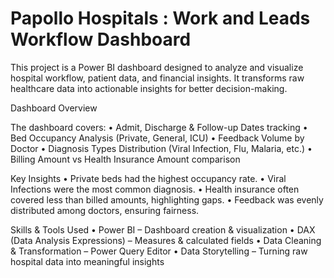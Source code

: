 # Papollo Hospitals : Work and Leads Workflow Dashboard

This project is a Power BI dashboard designed to analyze and visualize hospital workflow, patient data, and financial insights. It transforms raw healthcare data into actionable insights for better decision-making.

Dashboard Overview

The dashboard covers:
	•	Admit, Discharge & Follow-up Dates tracking
	•	Bed Occupancy Analysis (Private, General, ICU)
	•	Feedback Volume by Doctor
	•	Diagnosis Types Distribution (Viral Infection, Flu, Malaria, etc.)
	•	Billing Amount vs Health Insurance Amount comparison

Key Insights
	•	Private beds had the highest occupancy rate.
	•	Viral Infections were the most common diagnosis.
	•	Health insurance often covered less than billed amounts, highlighting gaps.
	•	Feedback was evenly distributed among doctors, ensuring fairness.

Skills & Tools Used
	•	Power BI – Dashboard creation & visualization
	•	DAX (Data Analysis Expressions) – Measures & calculated fields
	•	Data Cleaning & Transformation – Power Query Editor
	•	Data Storytelling – Turning raw hospital data into meaningful insights
